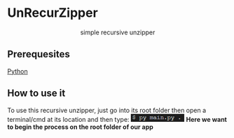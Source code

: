 # UnRecurZipper
<p align="center">simple recursive unzipper</p>

## Prerequesites
<a href="https://realpython.com/installing-python/">Python</a>

## How to use it
To use this recursive unzipper, just go into its root folder then open a terminal/cmd at its location and then type:
<img src="./img/consoleArgs.png">
<b>Here we want to begin the process on the root folder of our app</b>
